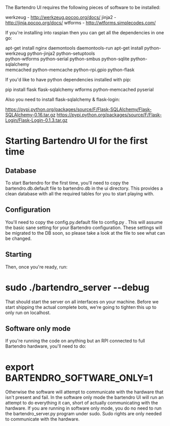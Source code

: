 The Bartendro UI requires the following pieces of software to be installed:

werkzeug - http://werkzeug.pocoo.org/docs/
jinja2 - http://jinja.pocoo.org/docs/
wtforms - http://wtforms.simplecodes.com/

If you're installing into raspian then you can get all the dependencies in one go:

apt-get install nginx daemontools daemontools-run 
apt-get install python-werkzeug python-jinja2 python-setuptools \
        python-wtforms python-serial python-smbus python-sqlite python-sqlalchemy \
        memcached python-memcache python-rpi.gpio python-flask 

If you'd like to have python dependencies installed with pip:

pip install flask flask-sqlalchemy wtforms python-memcached pyserial

Also you need to install flask-sqlalchemy & flask-login:

   https://pypi.python.org/packages/source/F/Flask-SQLAlchemy/Flask-SQLAlchemy-0.16.tar.gz
   https://pypi.python.org/packages/source/F/Flask-Login/Flask-Login-0.1.3.tar.gz

Starting Bartendro UI for the first time
========================================

Database
--------

To start Bartendro for the first time, you'll need to copy the bartendro.db.default
file to bartendro.db in the ui directory. This provides a clean database with all
the required tables for you to start playing with.

Configuration
-------------

You'll need to copy the config.py.default file to config.py . This will assume
the basic sane setting for your Bartendro configuration. These settings will be migrated
to the DB soon, so please take a look at the file to see what can be changed.

Starting
--------

Then, once you're ready, run:

   # sudo ./bartendro_server --debug

That should start the server on all interfaces on your machine. Before we start shipping
the actual complete bots, we're going to tighten this up to only run on localhost.

Software only mode
------------------

If you're running the code on anything but an RPI connected to full Bartendro hardware,
you'll need to do:

   # export BARTENDRO_SOFTWARE_ONLY=1

Otherwise the software will attempt to communicate with the hardware that isn't present
and fail. In the software only mode the bartendro UI will run an attempt to do everything
it can, short of actually communicating with the hardware. If you are running in
software only mode, you do no need to run the bartendro_server.py program under sudo. Sudo
rights are only needed to communicate with the hardware.
